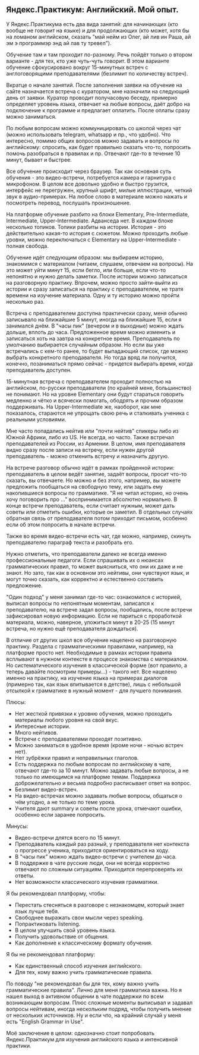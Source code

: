 ## Яндекс.Практикум: Английский. Мой опыт.

У Яндекс.Практикума есть два вида занятий: для начинающих (кто вообще не говорит на языке) и для продолжающих (кто может, хотя бы на ломаном английском, сказать "май нейм из Олег, ай лив ин Раша, ай эм э программэр энд ай лав ту тревел").

Обучение там и там проходит по-разному. Речь пойдёт только о втором варианте - для тех, кто уже чуть-чуть говорит. В этом варианте обучение сфокусировано вокруг 15-минутных встреч с англоговорящими преподавателями (безлимит по количеству встреч).

Вкратце о начале занятий. После заполнения заявки на обучение на сайте назначается встреча с куратором, мне назначили на следующий день от заявки. Куратор проводит получасовую беседу, примерно определяет уровень языка, отвечает на любые вопросы, даёт добро на подключение к программе и предлагает оплатить. После оплаты сразу можно заниматься.

По любым вопросам можно коммуницировать со школой через чат (можно использовать telegram, whatsapp и пр., что удобно). Что интересно, помимо общих вопросов можно задавать и вопросы по английскому: спросить, как будет правильно сказать что-то, попросить помочь разобраться в правилах и пр. Отвечают где-то в течение 10 минут, бывает и быстрее.

Все обучение происходит через браузер. Так как основная суть обучения - это видео-встречи, потребуется камера и гарнитура с микрофоном. В целом все довольно удобно и быстро грузится, интерфейс не перегружен, крупный шрифт, милые иллюстрации, четкий звук в аудио-примерах. На любое слово в материале можно нажать и посмотреть перевод, послушать произношение. 

На платформе обучение разбито на блоки Elementary, Pre-Intermediate, Intermediate, Upper-Intermediate. Адванседа нет. В каждом блоке несколько топиков. Топики разбиты на истории. История - это действительно какая-то история с сюжетом. Можно проходить любые уровни, можно переключаться с Elementary на Upper-Intermediate - полная свобода.

Обучение идёт следующим образом: мы выбираем историю, знакомимся с материалом (читаем, слушаем, отвечаем на вопросы). На это может уйти минут 15, если бегло, или больше, если что-то непонятно и нужно делать заметки. После истории можно записаться на разговорную практику. Впрочем, можно просто зайти-выйти из истории и сразу записаться на практику с преподавателем, не тратя времени на изучение материала. Одну и ту историю можно пройти несколько раз.

Встреча с преподавателем доступна практически сразу, меня обычно записывало на ближайшие 5 минут, иногда на ближайшие 15, если я занимался днём. В "часы пик" (вечером и в выходные) можно ждать дольше, вплоть до часа. Предложенное время можно изменить и записаться хоть на завтра на конкретное время. Преподаватель по умолчанию выбирается случайным образом. Но если вы уже встречались с кем-то ранее, то будет выпадающий список, где можно выбрать конкретного преподавателя. Но тогда вряд ли получится, конечно, позаниматься прямо сейчас - придется выбирать время, когда преподаватель доступен.

15-минутная встреча с преподавателем проходит полностью на английском, по-русски преподаватели (по крайней мене, большинство) не понимают. Но на уровне Elementary они будут стараться говорить медленно и чётко и всячески помогать, ободрять и прочим образом поддерживать. На Upper-Intermediate же, наоборот, как мне показалось, стараются не упрощать свою речь и сталкивать ученика с реальными условиями.

Мне часто попадались нейтив или "почти нейтив" спикеры либо из Южной Африки, либо из US. Не всегда, но часто. Также встречал преподавателей из России, из Армении. В целом, имя преподавателя видно сразу после записи на встречу, если нужен другой преподаватель - можно отменить встречу и назначить другую.

На встрече разговор обычно идёт в рамках пройденной истории: преподаватель в целом ведёт занятие, задаёт вопросы, просит что-то сказать, вы отвечаете. Но можно и без этого, например, вы можете предложить пообщаться на свободную тему, или задать ему накопившиеся вопросы по грамматике. "Я не читал историю, но очень хочу поговорить про ..." воспринимается абсолютно нормально. В конце встречи преподаватель, если считает нужным, может дать советы или отметить ошибки, которые он заметил. В отдельных случаях обратная связь от преподавателя потом приходит письмом, особенно если об этом попросить в начале встречи. 

Также во время видео-встречи есть чат, где можно, например, скинуть преподавателю параграф текста и разобрать его.

Нужно отметить, что преподаватели далеко не всегда именно профессиональные педагоги. Если спрашивать их о нюансах грамматических правил, то может выясниться, что они их даже и не знают. Но зато, так как в основном это нейтивы, они чувствуют язык, и могут точно сказать, как корректно и естественно составить предложение.

"Один подход" у меня занимал где-то час: ознакомился с историей, выписал вопросы по непонятным моментам, записался к преподавателю, на встрече задал вопросы, пообщались, после встречи зафиксировал новую информацию. Если не париться с проработкой материала, можно, наверное, уложиться минут в 20-25 (15 минут встреча, но нужно ещё преподавателя дождаться).

В отличие от других школ все обучение нацелено на разговорную практику. Раздела с грамматическими правилами, например, на платформе просто нет. Необходимые в рамках истории правила всплывают в нужном контексте в процессе знакомства с материалом. Но систематического изучения в классической форме (вот правило, а теперь давайте посмотрим примеры...) - такого нет. Все нацелено именно на практику, на изучение языка на примерах диалогов (примерно так, как язык впитывается в детстве), лишь с небольшой отсылкой к грамматике в нужный момент - для лучшего понимания.



Плюсы:

* Нет жесткой привязки к уровню обучения, можно проходить материалы любого уровня на свой вкус.
* Интересные истории.
* Много нейтивов.
* Встречи с преподавателями проходят позитивно.
* Можно заниматься в удобное время (кроме ночи - ночью встреч нет).
* Нет зубрёжки правил и неправильных глаголов.
* Есть поддержка по любым вопросам по английскому в чате, отвечают где-то за 10 минут. Можно задавать любые вопросы, а не только по имеющимся на платформе темам. Поддержка доброжелательно и весьма подробно расписывает ответ на вопрос.
* Безлимит видео-встреч.
* На видео-встречах можно задавать любые вопросы, общаться о чём угодно, а не только по теме урока.
* Учителя дают summary и советы после урока, отмечают ошибки, особенно если заранее попросить.

Минусы:

* Видео-встречи длятся всего по 15 минут.
* Преподаватель каждый раз разный, у преподавателя нет контекста о прогрессе ученика, приходится ориентироваться на ходу.
* В "часы пик" можно ждать видео-встречи с учителем до часа.
* В поддержке в чате русские люди, они не всегда корректно отвечают по сложным ситуациям. Приходится перепроверять их ответы.
* Нет возможности классического изучения грамматики.

Я бы рекомендовал платформу, чтобы:

* Перестать стесняться в разговоре с незнакомцем, который знает язык лучше тебя.
* Свободнее выражать свои мысли через speaking.
* Попрактиковать listening.
* В целом улучшить свой уровень языка.
* Получить удовольствие от общения.
* Как дополнение к классическому формату обучения.

Я бы не рекомендовал платформу:

* Как единственный способ изучения английского.
* Для тех, кому важно учить грамматические правила.

По поводу "не рекомендовал бы для тех, кому важно учить грамматические правила". Лично для меня грамматика важна. Но я нашел выход в активном общении в чате поддержки по всем возникающим вопросам. Плюс сложные моменты выписывал и задавал вопросы нейтивам, иногда нескольким подряд, чтобы получить мнение от нескольких источников. Ну и если что, на крайний случай у меня есть "English Grammar in Use".

Моё заключение в целом: однозначно стоит попробовать Яндекс.Практикум для изучения английского языка и интенсивной практики.

